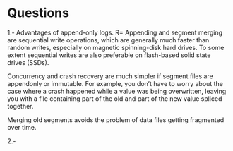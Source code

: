 # Questions
1.- Advantages of append-only logs.
  R= Appending and segment merging are sequential write operations, which are generally much faster than random writes, especially on magnetic spinning-disk hard drives.
  To some extent sequential writes are also preferable on flash-based solid state drives (SSDs).
  
  Concurrency and crash recovery are much simpler if segment files are appendonly or immutable. For example, you don’t have to worry about the case where a crash happened
  while a value was being overwritten, leaving you with a file containing part of the old and part of the new value spliced together.
  
  Merging old segments avoids the problem of data files getting fragmented over time.
  
  2.- 
